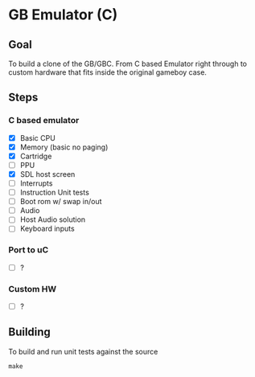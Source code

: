 # GB Emulator (C)

## Goal
To build a clone of the GB/GBC. From C based Emulator right through to custom
hardware that fits inside the original gameboy case.

## Steps
### C based emulator
- [x] Basic CPU
- [x] Memory (basic no paging)
- [x] Cartridge
- [ ] PPU
- [x] SDL host screen
- [ ] Interrupts
- [ ] Instruction Unit tests
- [ ] Boot rom w/ swap in/out
- [ ] Audio
- [ ] Host Audio solution
- [ ] Keyboard inputs

### Port to uC
- [ ] ?

### Custom HW
- [ ] ?


## Building
To build and run unit tests against the source

```
make
```
